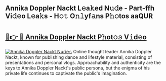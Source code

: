 ## Annika Doppler Nackt L𝚎a𝚔ed N𝚞𝚍e - Part-ffh Vi𝚍𝚎o L𝚎a𝚔s - H𝚘𝚝 O𝚗𝚕yf𝚊ns P𝚑𝚘tos aaQUR

# <h2><a href="http://kfahbc.oniu.top/?m=Annika+Doppler+Nackt">🔗👉 🔴 Annika Doppler Nackt P𝚑ot𝚘𝚜 V𝚒d𝚎o</a></h2>

[![Annika Doppler Nackt Nu𝚍e𝚜](https://i.imgur.com/0qMVB7G.gif)](http://kfahbc.oniu.top/?m=Annika+Doppler+Nackt)
Online thought leader Annika Doppler Nackt, known for publishing dance and lifestyle material, consisting of presentations and personal vlogs. Approachability and authenticity are the keys to Annika Doppler Nackt's public persona, but the enigma of his private life continues to captivate the public's imagination.  
